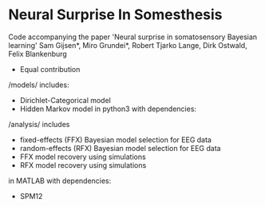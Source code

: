 # Neural Surprise In Somesthesis
Code accompanying the paper 'Neural surprise in somatosensory Bayesian learning'
Sam Gijsen*, Miro Grundei*, Robert Tjarko Lange, Dirk Ostwald, Felix Blankenburg
* Equal contribution

/models/ includes:
- Dirichlet-Categorical model
- Hidden Markov model 
in python3 with dependencies:


/analysis/ includes 
- fixed-effects (FFX) Bayesian model selection for EEG data
- random-effects (RFX) Bayesian model selection for EEG data
- FFX model recovery using simulations
- RFX model recovery using simulations

in MATLAB with dependencies:
+ SPM12
